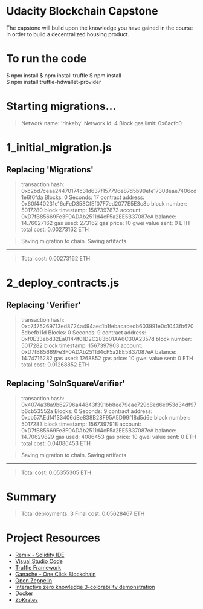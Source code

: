# Udacity Blockchain Capstone

The capstone will build upon the knowledge you have gained in the course in order to build a decentralized housing product. 

# To run the code

$ npm install
$ npm install truffle
$ npm install  
$ npm install truffle-hdwallet-provider



Starting migrations...
======================
> Network name:    'rinkeby'
> Network id:      4
> Block gas limit: 0x6acfc0


1_initial_migration.js
======================

   Replacing 'Migrations'
   ----------------------
   > transaction hash:    0xc2bd7ceaa24470174c31d637f157796e87d5b99efe17308eae7406cd1e6f6fda
   > Blocks: 0            Seconds: 17
   > contract address:    0x60f440231e16cFeD358CfEf07F7ed2077E5E3c8b
   > block number:        5017280
   > block timestamp:     1567397873
   > account:             0xD7fB85669Fe3F0ADAb2511d4cF5a2EE5B37087eA
   > balance:             14.76027162
   > gas used:            273162
   > gas price:           10 gwei
   > value sent:          0 ETH
   > total cost:          0.00273162 ETH


   > Saving migration to chain.
   > Saving artifacts
   -------------------------------------
   > Total cost:          0.00273162 ETH


2_deploy_contracts.js
=====================

   Replacing 'Verifier'
   --------------------
   > transaction hash:    0xc7475269713ed8724a494aec1b1febacacedb603991e0c1043fb6705dbefb11d
   > Blocks: 0            Seconds: 9
   > contract address:    0xf0E33ebd32Ea0144f01D2C283b01AA6C30A2357d
   > block number:        5017282
   > block timestamp:     1567397903
   > account:             0xD7fB85669Fe3F0ADAb2511d4cF5a2EE5B37087eA
   > balance:             14.74716282
   > gas used:            1268852
   > gas price:           10 gwei
   > value sent:          0 ETH
   > total cost:          0.01268852 ETH


   Replacing 'SolnSquareVerifier'
   ------------------------------
   > transaction hash:    0x4074a38a9b62796a44843f391bb8ee79eae729c8ed6e953d34df97b6cb53552a
   > Blocks: 0            Seconds: 9
   > contract address:    0xcb57AEdf4133406dBe838B28F95A5D99f18d5d6e
   > block number:        5017283
   > block timestamp:     1567397918
   > account:             0xD7fB85669Fe3F0ADAb2511d4cF5a2EE5B37087eA
   > balance:             14.70629829
   > gas used:            4086453
   > gas price:           10 gwei
   > value sent:          0 ETH
   > total cost:          0.04086453 ETH


   > Saving migration to chain.
   > Saving artifacts
   -------------------------------------
   > Total cost:          0.05355305 ETH


Summary
=======
> Total deployments:   3
> Final cost:          0.05628467 ETH



# Project Resources

* [Remix - Solidity IDE](https://remix.ethereum.org/)
* [Visual Studio Code](https://code.visualstudio.com/)
* [Truffle Framework](https://truffleframework.com/)
* [Ganache - One Click Blockchain](https://truffleframework.com/ganache)
* [Open Zeppelin ](https://openzeppelin.org/)
* [Interactive zero knowledge 3-colorability demonstration](http://web.mit.edu/~ezyang/Public/graph/svg.html)
* [Docker](https://docs.docker.com/install/)
* [ZoKrates](https://github.com/Zokrates/ZoKrates)
